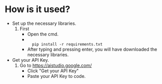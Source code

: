 # How is it used?
* Set up the necessary libraries.
    1.  First
        - Open the cmd.
        - <code>
            pip install -r requirements.txt
          </code>
        - After typing and pressing enter, you will have downloaded the necessary libraries.  
* Get your API Key.
    1. Go to https://aistudio.google.com/
        - Click "Get your API Key"
        - Paste your API Key to code. 